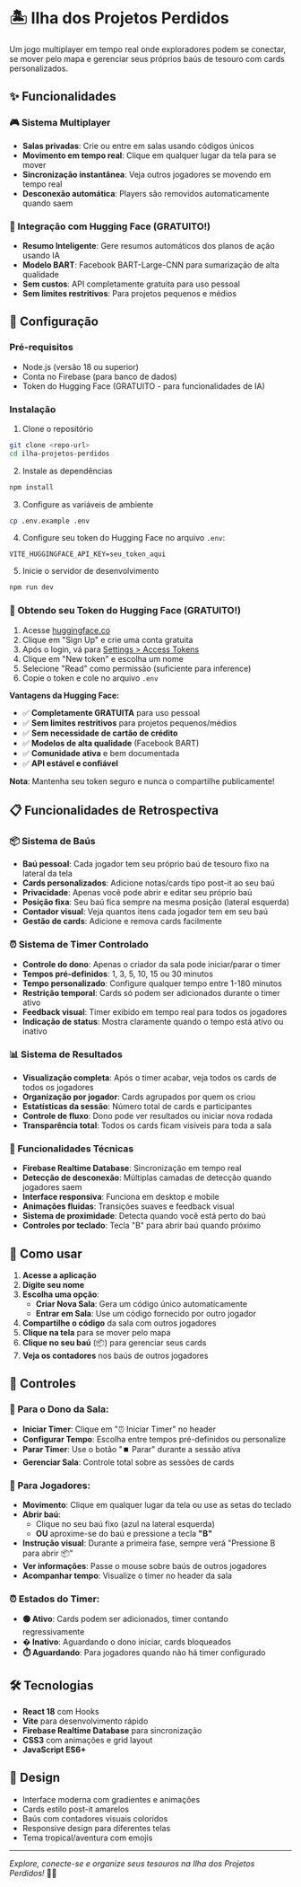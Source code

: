 # 🏝️ Ilha dos Projetos Perdidos

Um jogo multiplayer em tempo real onde exploradores podem se conectar, se mover pelo mapa e gerenciar seus próprios baús de tesouro com cards personalizados.

## ✨ Funcionalidades

### 🎮 Sistema Multiplayer
- **Salas privadas**: Crie ou entre em salas usando códigos únicos
- **Movimento em tempo real**: Clique em qualquer lugar da tela para se mover
- **Sincronização instantânea**: Veja outros jogadores se movendo em tempo real
- **Desconexão automática**: Players são removidos automaticamente quando saem

### 🤖 Integração com Hugging Face (GRATUITO!)
- **Resumo Inteligente**: Gere resumos automáticos dos planos de ação usando IA
- **Modelo BART**: Facebook BART-Large-CNN para sumarização de alta qualidade
- **Sem custos**: API completamente gratuita para uso pessoal
- **Sem limites restritivos**: Para projetos pequenos e médios

## 🚀 Configuração

### Pré-requisitos
- Node.js (versão 18 ou superior)
- Conta no Firebase (para banco de dados)
- Token do Hugging Face (GRATUITO - para funcionalidades de IA)

### Instalação
1. Clone o repositório
```bash
git clone <repo-url>
cd ilha-projetos-perdidos
```

2. Instale as dependências
```bash
npm install
```

3. Configure as variáveis de ambiente
```bash
cp .env.example .env
```

4. Configure seu token do Hugging Face no arquivo `.env`:
```env
VITE_HUGGINGFACE_API_KEY=seu_token_aqui
```

5. Inicie o servidor de desenvolvimento
```bash
npm run dev
```

### 🔑 Obtendo seu Token do Hugging Face (GRATUITO!)
1. Acesse [huggingface.co](https://huggingface.co)
2. Clique em "Sign Up" e crie uma conta gratuita
3. Após o login, vá para [Settings > Access Tokens](https://huggingface.co/settings/tokens)
4. Clique em "New token" e escolha um nome
5. Selecione "Read" como permissão (suficiente para inference)
6. Copie o token e cole no arquivo `.env`

**Vantagens da Hugging Face:**
- ✅ **Completamente GRATUITA** para uso pessoal
- ✅ **Sem limites restritivos** para projetos pequenos/médios
- ✅ **Sem necessidade de cartão de crédito**
- ✅ **Modelos de alta qualidade** (Facebook BART)
- ✅ **Comunidade ativa** e bem documentada
- ✅ **API estável e confiável**

**Nota**: Mantenha seu token seguro e nunca o compartilhe publicamente!

## 📋 Funcionalidades de Retrospectiva

### 📦 Sistema de Baús
- **Baú pessoal**: Cada jogador tem seu próprio baú de tesouro fixo na lateral da tela
- **Cards personalizados**: Adicione notas/cards tipo post-it ao seu baú
- **Privacidade**: Apenas você pode abrir e editar seu próprio baú
- **Posição fixa**: Seu baú fica sempre na mesma posição (lateral esquerda)
- **Contador visual**: Veja quantos itens cada jogador tem em seu baú
- **Gestão de cards**: Adicione e remova cards facilmente

### ⏰ Sistema de Timer Controlado
- **Controle do dono**: Apenas o criador da sala pode iniciar/parar o timer
- **Tempos pré-definidos**: 1, 3, 5, 10, 15 ou 30 minutos
- **Tempo personalizado**: Configure qualquer tempo entre 1-180 minutos
- **Restrição temporal**: Cards só podem ser adicionados durante o timer ativo
- **Feedback visual**: Timer exibido em tempo real para todos os jogadores
- **Indicação de status**: Mostra claramente quando o tempo está ativo ou inativo

### 📊 Sistema de Resultados
- **Visualização completa**: Após o timer acabar, veja todos os cards de todos os jogadores
- **Organização por jogador**: Cards agrupados por quem os criou
- **Estatísticas da sessão**: Número total de cards e participantes
- **Controle de fluxo**: Dono pode ver resultados ou iniciar nova rodada
- **Transparência total**: Todos os cards ficam visíveis para toda a sala

### 🔧 Funcionalidades Técnicas
- **Firebase Realtime Database**: Sincronização em tempo real
- **Detecção de desconexão**: Múltiplas camadas de detecção quando jogadores saem
- **Interface responsiva**: Funciona em desktop e mobile
- **Animações fluidas**: Transições suaves e feedback visual
- **Sistema de proximidade**: Detecta quando você está perto do baú
- **Controles por teclado**: Tecla "B" para abrir baú quando próximo

## 🚀 Como usar

1. **Acesse a aplicação**
2. **Digite seu nome**
3. **Escolha uma opção**:
   - **Criar Nova Sala**: Gera um código único automaticamente
   - **Entrar em Sala**: Use um código fornecido por outro jogador
4. **Compartilhe o código** da sala com outros jogadores
5. **Clique na tela** para se mover pelo mapa
6. **Clique no seu baú** (📦) para gerenciar seus cards
7. **Veja os contadores** nos baús de outros jogadores

## 🎯 Controles

### 👑 Para o Dono da Sala:
- **Iniciar Timer**: Clique em "⏰ Iniciar Timer" no header
- **Configurar Tempo**: Escolha entre tempos pré-definidos ou personalize
- **Parar Timer**: Use o botão "⏹️ Parar" durante a sessão ativa
- **Gerenciar Sala**: Controle total sobre as sessões de cards

### 👤 Para Jogadores:
- **Movimento**: Clique em qualquer lugar da tela ou use as setas do teclado
- **Abrir baú**: 
  - Clique no seu baú fixo (azul na lateral esquerda)
  - **OU** aproxime-se do baú e pressione a tecla **"B"**
- **Instrução visual**: Durante a primeira fase, sempre verá "Pressione B para abrir 📦"
- **Ver informações**: Passe o mouse sobre baús de outros jogadores
- **Acompanhar tempo**: Visualize o timer no header da sala

### ⏰ Estados do Timer:
- **🟢 Ativo**: Cards podem ser adicionados, timer contando regressivamente
- **� Inativo**: Aguardando o dono iniciar, cards bloqueados
- **⏱️ Aguardando**: Para jogadores quando não há timer configurado

## 🛠️ Tecnologias

- **React 18** com Hooks
- **Vite** para desenvolvimento rápido
- **Firebase Realtime Database** para sincronização
- **CSS3** com animações e grid layout
- **JavaScript ES6+**

## 🎨 Design

- Interface moderna com gradientes e animações
- Cards estilo post-it amarelos
- Baús com contadores visuais coloridos
- Responsive design para diferentes telas
- Tema tropical/aventura com emojis

---

*Explore, conecte-se e organize seus tesouros na Ilha dos Projetos Perdidos!* 🏴‍☠️

